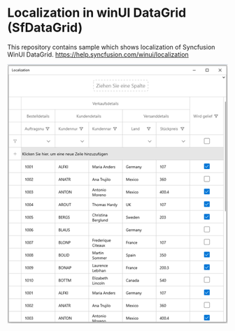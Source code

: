# Localization in winUI DataGrid (SfDataGrid)

This repository contains sample which shows localization of Syncfusion WinUI DataGrid.
https://help.syncfusion.com/winui/localization

![Localized WinUI DataGrid](Localization_Image.png)
